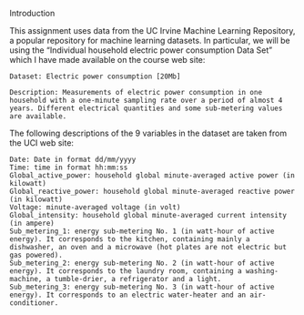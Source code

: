Introduction

This assignment uses data from the UC Irvine Machine Learning Repository, a popular repository for machine learning datasets. In particular, we will be using the “Individual household electric power consumption Data Set” which I have made available on the course web site:

    Dataset: Electric power consumption [20Mb]

    Description: Measurements of electric power consumption in one household with a one-minute sampling rate over a period of almost 4 years. Different electrical quantities and some sub-metering values are available.

The following descriptions of the 9 variables in the dataset are taken from the UCI web site:

    Date: Date in format dd/mm/yyyy
    Time: time in format hh:mm:ss
    Global_active_power: household global minute-averaged active power (in kilowatt)
    Global_reactive_power: household global minute-averaged reactive power (in kilowatt)
    Voltage: minute-averaged voltage (in volt)
    Global_intensity: household global minute-averaged current intensity (in ampere)
    Sub_metering_1: energy sub-metering No. 1 (in watt-hour of active energy). It corresponds to the kitchen, containing mainly a dishwasher, an oven and a microwave (hot plates are not electric but gas powered).
    Sub_metering_2: energy sub-metering No. 2 (in watt-hour of active energy). It corresponds to the laundry room, containing a washing-machine, a tumble-drier, a refrigerator and a light.
    Sub_metering_3: energy sub-metering No. 3 (in watt-hour of active energy). It corresponds to an electric water-heater and an air-conditioner.

